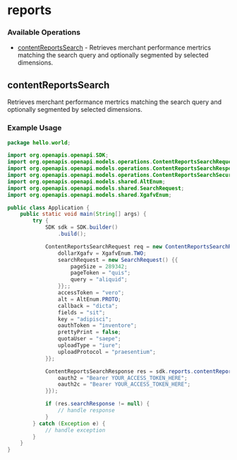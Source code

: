 # reports

### Available Operations

* [contentReportsSearch](#contentreportssearch) - Retrieves merchant performance mertrics matching the search query and optionally segmented by selected dimensions.

## contentReportsSearch

Retrieves merchant performance mertrics matching the search query and optionally segmented by selected dimensions.

### Example Usage

```java
package hello.world;

import org.openapis.openapi.SDK;
import org.openapis.openapi.models.operations.ContentReportsSearchRequest;
import org.openapis.openapi.models.operations.ContentReportsSearchResponse;
import org.openapis.openapi.models.operations.ContentReportsSearchSecurity;
import org.openapis.openapi.models.shared.AltEnum;
import org.openapis.openapi.models.shared.SearchRequest;
import org.openapis.openapi.models.shared.XgafvEnum;

public class Application {
    public static void main(String[] args) {
        try {
            SDK sdk = SDK.builder()
                .build();

            ContentReportsSearchRequest req = new ContentReportsSearchRequest("tempora") {{
                dollarXgafv = XgafvEnum.TWO;
                searchRequest = new SearchRequest() {{
                    pageSize = 289342;
                    pageToken = "quis";
                    query = "aliquid";
                }};;
                accessToken = "vero";
                alt = AltEnum.PROTO;
                callback = "dicta";
                fields = "sit";
                key = "adipisci";
                oauthToken = "inventore";
                prettyPrint = false;
                quotaUser = "saepe";
                uploadType = "iure";
                uploadProtocol = "praesentium";
            }};            

            ContentReportsSearchResponse res = sdk.reports.contentReportsSearch(req, new ContentReportsSearchSecurity("perspiciatis", "omnis") {{
                oauth2 = "Bearer YOUR_ACCESS_TOKEN_HERE";
                oauth2c = "Bearer YOUR_ACCESS_TOKEN_HERE";
            }});

            if (res.searchResponse != null) {
                // handle response
            }
        } catch (Exception e) {
            // handle exception
        }
    }
}
```
